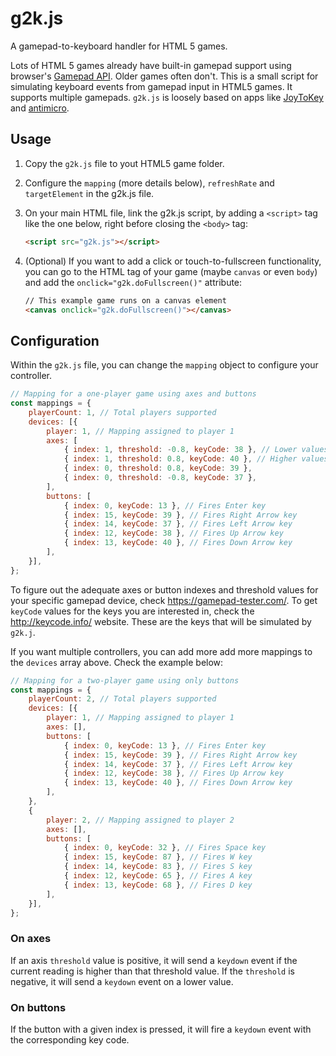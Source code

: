 # g2k.js

A gamepad-to-keyboard handler for HTML 5 games.

Lots of HTML 5 games already have built-in gamepad support using browser's [Gamepad API](https://developer.mozilla.org/en-US/docs/Web/API/Gamepad_API/Using_the_Gamepad_API). Older games often don't. This is a small script for simulating keyboard events from gamepad input in HTML5 games. It supports multiple gamepads. `g2k.js` is loosely based on apps like [JoyToKey](https://joytokey.net/en/) and [antimicro](https://github.com/AntiMicro/antimicro).

## Usage

1. Copy the `g2k.js` file to yout HTML5 game folder.
2. Configure the `mapping` (more details below), `refreshRate` and `targetElement` in the g2k.js file.
3. On your main HTML file, link the g2k.js script, by adding a `<script>` tag like the one below, right before closing the `<body>` tag:

    ```html
    <script src="g2k.js"></script>
    ```
4. (Optional) If you want to add a click or touch-to-fullscreen functionality, you can go to the HTML tag of your game (maybe `canvas` or even `body`) and add the `onclick="g2k.doFullscreen()"` attribute:

    ```html
    // This example game runs on a canvas element
    <canvas onclick="g2k.doFullscreen()"></canvas>
    ```

## Configuration

Within the `g2k.js` file, you can change the `mapping` object to configure your controller.

```js
// Mapping for a one-player game using axes and buttons
const mappings = {
    playerCount: 1, // Total players supported
    devices: [{
        player: 1, // Mapping assigned to player 1
        axes: [
            { index: 1, threshold: -0.8, keyCode: 38 }, // Lower values than threshold fire Up Arrow key
            { index: 1, threshold: 0.8, keyCode: 40 }, // Higher values than threshold fire Down Arrow key
            { index: 0, threshold: 0.8, keyCode: 39 },
            { index: 0, threshold: -0.8, keyCode: 37 },
        ],
        buttons: [
            { index: 0, keyCode: 13 }, // Fires Enter key
            { index: 15, keyCode: 39 }, // Fires Right Arrow key
            { index: 14, keyCode: 37 }, // Fires Left Arrow key
            { index: 12, keyCode: 38 }, // Fires Up Arrow key
            { index: 13, keyCode: 40 }, // Fires Down Arrow key
        ],
    }],
};
```

To figure out the adequate axes or button indexes and threshold values for your specific gamepad device, check https://gamepad-tester.com/. To get `keyCode` values for the keys you are interested in, check the http://keycode.info/ website. These are the keys that will be simulated by `g2k.j`.

If you want multiple controllers, you can add more add more mappings to the `devices` array above. Check the example below:

```js
// Mapping for a two-player game using only buttons
const mappings = {
    playerCount: 2, // Total players supported
    devices: [{
        player: 1, // Mapping assigned to player 1
        axes: [],
        buttons: [
            { index: 0, keyCode: 13 }, // Fires Enter key
            { index: 15, keyCode: 39 }, // Fires Right Arrow key
            { index: 14, keyCode: 37 }, // Fires Left Arrow key
            { index: 12, keyCode: 38 }, // Fires Up Arrow key
            { index: 13, keyCode: 40 }, // Fires Down Arrow key
        ],
    },
    {
        player: 2, // Mapping assigned to player 2
        axes: [],
        buttons: [
            { index: 0, keyCode: 32 }, // Fires Space key
            { index: 15, keyCode: 87 }, // Fires W key
            { index: 14, keyCode: 83 }, // Fires S key
            { index: 12, keyCode: 65 }, // Fires A key
            { index: 13, keyCode: 68 }, // Fires D key
        ],
    }],
};
```

### On axes

If an axis `threshold` value is positive, it will send a `keydown` event if the current reading is higher than that threshold value. If the `threshold` is negative, it will send a `keydown` event on a lower value.

### On buttons

If the button with a given index is pressed, it will fire a `keydown` event with the corresponding key code.
